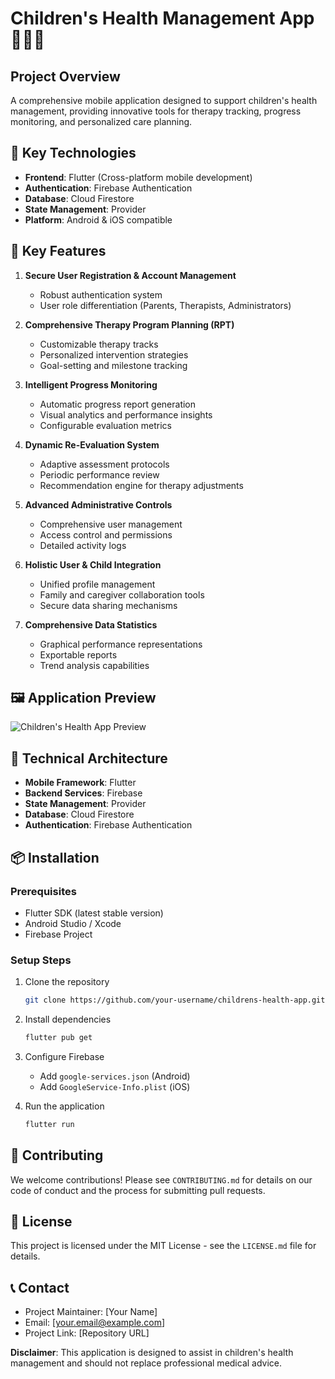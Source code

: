 # Children's Health Management App 🏥👧👦

## Project Overview
A comprehensive mobile application designed to support children's health management, providing innovative tools for therapy tracking, progress monitoring, and personalized care planning.

## 🚀 Key Technologies
- **Frontend**: Flutter (Cross-platform mobile development)
- **Authentication**: Firebase Authentication
- **Database**: Cloud Firestore
- **State Management**: Provider
- **Platform**: Android & iOS compatible

## 🌟 Key Features
1. **Secure User Registration & Account Management**
   - Robust authentication system
   - User role differentiation (Parents, Therapists, Administrators)

2. **Comprehensive Therapy Program Planning (RPT)**
   - Customizable therapy tracks
   - Personalized intervention strategies
   - Goal-setting and milestone tracking

3. **Intelligent Progress Monitoring**
   - Automatic progress report generation
   - Visual analytics and performance insights
   - Configurable evaluation metrics

4. **Dynamic Re-Evaluation System**
   - Adaptive assessment protocols
   - Periodic performance review
   - Recommendation engine for therapy adjustments

5. **Advanced Administrative Controls**
   - Comprehensive user management
   - Access control and permissions
   - Detailed activity logs

6. **Holistic User & Child Integration**
   - Unified profile management
   - Family and caregiver collaboration tools
   - Secure data sharing mechanisms

7. **Comprehensive Data Statistics**
   - Graphical performance representations
   - Exportable reports
   - Trend analysis capabilities

## 🖼️ Application Preview
![Children's Health App Preview](https://github.com/user-attachments/assets/e2d75cd9-e749-42bd-8ba3-1e9f714812cc)

## 🔧 Technical Architecture
- **Mobile Framework**: Flutter
- **Backend Services**: Firebase
- **State Management**: Provider
- **Database**: Cloud Firestore
- **Authentication**: Firebase Authentication

## 📦 Installation

### Prerequisites
- Flutter SDK (latest stable version)
- Android Studio / Xcode
- Firebase Project

### Setup Steps
1. Clone the repository
   ```bash
   git clone https://github.com/your-username/childrens-health-app.git
   ```

2. Install dependencies
   ```bash
   flutter pub get
   ```

3. Configure Firebase
   - Add `google-services.json` (Android)
   - Add `GoogleService-Info.plist` (iOS)

4. Run the application
   ```bash
   flutter run
   ```

## 🤝 Contributing
We welcome contributions! Please see `CONTRIBUTING.md` for details on our code of conduct and the process for submitting pull requests.

## 📄 License
This project is licensed under the MIT License - see the `LICENSE.md` file for details.

## 📞 Contact
- Project Maintainer: [Your Name]
- Email: [your.email@example.com]
- Project Link: [Repository URL]

**Disclaimer**: This application is designed to assist in children's health management and should not replace professional medical advice.
